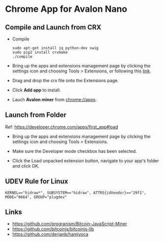 # Chrome App for Avalon Nano

## Compile and Launch from CRX

* Compile
	```
	sudo apt-get install jq python-dev swig
	sudo pip2 install crxmake
	./compile
	```

* Bring up the apps and extensions management page by clicking the settings icon and choosing Tools > Extensions, or following this [link](chrome://extensions).

* Drag and drop the crx file onto the Extensions page.

* Click **Add app** to install.

* Lauch **Avalon miner** from [chrome://apps](chrome://apps).


## Launch from Folder
Ref: https://developer.chrome.com/apps/first_app#load

* Bring up the apps and extensions management page by clicking the settings icon and choosing Tools > Extensions.

* Make sure the Developer mode checkbox has been selected.

* Click the Load unpacked extension button, navigate to your app's folder and click OK.

## UDEV Rule for Linux
`KERNEL=="hidraw*", SUBSYSTEM=="hidraw", ATTRS{idVendor}=="29f1", MODE="0664", GROUP="plugdev"`


## Links
* https://github.com/progranism/Bitcoin-JavaScript-Miner
* https://github.com/bitcoinjs/bitcoinjs-lib
* https://github.com/derjanb/hamiyoca
